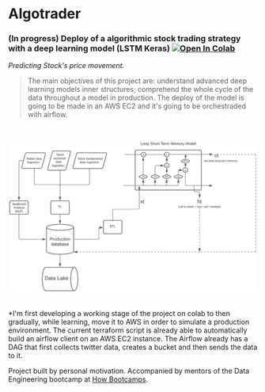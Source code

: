 # Algotrader

### (In progress) Deploy of a algorithmic stock trading strategy with a deep learning model (LSTM Keras) [![Open In Colab](https://colab.research.google.com/assets/colab-badge.svg)](https://colab.research.google.com/drive/1_bsndj48XWm6H6cxDTaKKhBGTNuHgGLE?usp=sharing)
*Predicting Stock's price movement.*
> The main objectives of this project are: understand advanced deep learning models inner structures; comprehend the whole cycle of the data throughout a model in production.
The deploy of the model is going to be made in an AWS EC2 and it's going to be orchestraded with airflow.
<br />

![Image4](algotrader_flow.jpeg)
<br />
<br />

*I'm first developing a working stage of the project on colab to then gradually, while learning, move it to AWS in order to simulate a production environment. The current terraform script is already able to automatically build an airflow client on an AWS EC2 instance. The Airflow already has a DAG that first collects twitter data, creates a bucket and then sends the data to it.

Project built by personal motivation. Accompanied by mentors of the Data Engineering bootcamp at [How Bootcamps](https://howedu.com.br/cohort/engenharia-de-dados/?gclid=Cj0KCQiAmpyRBhC-ARIsABs2EAqENMpiYYuGn9bKLYI-btMdAS8R3be_UNzxraVEg4tDxT1Rkka8vRAaAsG5EALw_wcB).
<br />




